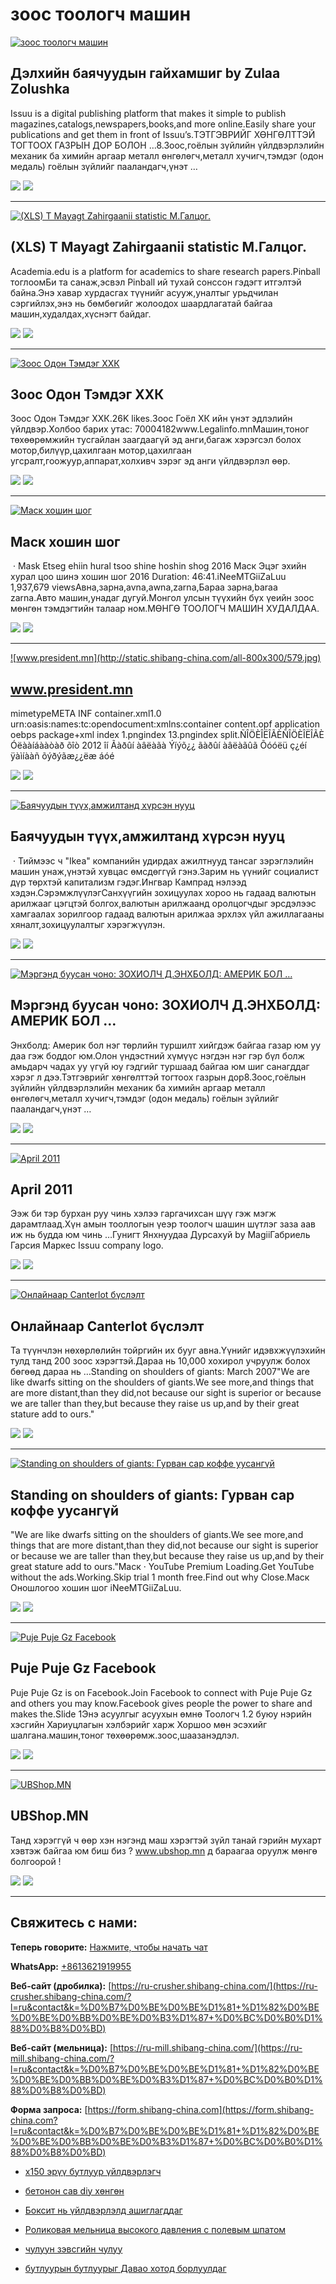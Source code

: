 # зоос тоологч машин

<a href="https://swt.shibang-china.com/?l=ru&img&k=%D0%B7%D0%BE%D0%BE%D1%81+%D1%82%D0%BE%D0%BE%D0%BB%D0%BE%D0%B3%D1%87+%D0%BC%D0%B0%D1%88%D0%B8%D0%BD" target="_blank">![зоос тоологч машин](http://static.shibang-china.com/all-800x300/768.jpg)</a>

## Дэлхийн баячуудын гайхамшиг by Zulaa Zolushka
Issuu is a digital publishing platform that makes it simple to publish magazines,catalogs,newspapers,books,and more online.Easily share your publications and get them in front of Issuu’s.ТЭТГЭВРИЙГ ХӨНГӨЛТТЭЙ ТОГТООХ ГАЗРЫН ДОР БОЛОН …8.Зоос,гоёлын зүйлийн үйлдвэрлэлийн механик ба химийн аргаар металл өнгөлөгч,металл хучигч,тэмдэг (одон медаль) гоёлын зүйлийг пааландагч,үнэт …


<a href="https://whatsapp.shibangsoft.com/WhatsApp.php" target="_blank" title="WhatsApp">![](http://static.shibang-china.com/icon/whatsapp.png)</a> <a href="https://swt.shibang-china.com/?l=ru&icon&k=%D0%B7%D0%BE%D0%BE%D1%81+%D1%82%D0%BE%D0%BE%D0%BB%D0%BE%D0%B3%D1%87+%D0%BC%D0%B0%D1%88%D0%B8%D0%BD" target="_blank">![](http://static.shibang-china.com/icon/chat-ru.png)</a>

---

<a href="https://swt.shibang-china.com/?l=ru&img&k=%D0%B7%D0%BE%D0%BE%D1%81+%D1%82%D0%BE%D0%BE%D0%BB%D0%BE%D0%B3%D1%87+%D0%BC%D0%B0%D1%88%D0%B8%D0%BD" target="_blank">![(XLS) T Mayagt Zahirgaanii statistic М.Галцог.](http://static.shibang-china.com/all-800x300/23.jpg)</a>

## (XLS) T Mayagt Zahirgaanii statistic М.Галцог.
Academia.edu is a platform for academics to share research papers.Pinball тоглоомБи та санаж,эсвэл Pinball ий тухай сонссон гэдэгт итгэлтэй байна.Энэ хавар хурдасгах түүнийг асууж,уналтыг урьдчилан сэргийлэх,энэ нь бөмбөгийг жолоодох шаардлагатай байгаа машин,худалдах,хүснэгт байдаг.


<a href="https://whatsapp.shibangsoft.com/WhatsApp.php" target="_blank" title="WhatsApp">![](http://static.shibang-china.com/icon/whatsapp.png)</a> <a href="https://swt.shibang-china.com/?l=ru&icon&k=%D0%B7%D0%BE%D0%BE%D1%81+%D1%82%D0%BE%D0%BE%D0%BB%D0%BE%D0%B3%D1%87+%D0%BC%D0%B0%D1%88%D0%B8%D0%BD" target="_blank">![](http://static.shibang-china.com/icon/chat-ru.png)</a>

---

<a href="https://swt.shibang-china.com/?l=ru&img&k=%D0%B7%D0%BE%D0%BE%D1%81+%D1%82%D0%BE%D0%BE%D0%BB%D0%BE%D0%B3%D1%87+%D0%BC%D0%B0%D1%88%D0%B8%D0%BD" target="_blank">![Зоос Одон Тэмдэг ХХК](http://static.shibang-china.com/all-800x300/836.jpg)</a>

## Зоос Одон Тэмдэг ХХК
Зоос Одон Тэмдэг ХХК.26K likes.Зоос Гоёл ХК ийн үнэт эдлэлийн үйлдвэр.Холбоо барих утас: 70004182www.Legalinfo.mnМашин,тоног төхөөрөмжийн тусгайлан заагдаагүй эд анги,багаж хэрэгсэл болох мотор,билүүр,цахилгаан мотор,цахилгаан угсралт,гоожуур,аппарат,холхивч зэрэг эд анги үйлдвэрлэл өөр.


<a href="https://whatsapp.shibangsoft.com/WhatsApp.php" target="_blank" title="WhatsApp">![](http://static.shibang-china.com/icon/whatsapp.png)</a> <a href="https://swt.shibang-china.com/?l=ru&icon&k=%D0%B7%D0%BE%D0%BE%D1%81+%D1%82%D0%BE%D0%BE%D0%BB%D0%BE%D0%B3%D1%87+%D0%BC%D0%B0%D1%88%D0%B8%D0%BD" target="_blank">![](http://static.shibang-china.com/icon/chat-ru.png)</a>

---

<a href="https://swt.shibang-china.com/?l=ru&img&k=%D0%B7%D0%BE%D0%BE%D1%81+%D1%82%D0%BE%D0%BE%D0%BB%D0%BE%D0%B3%D1%87+%D0%BC%D0%B0%D1%88%D0%B8%D0%BD" target="_blank">![Маск хошин шог](http://static.shibang-china.com/all-800x300/553.jpg)</a>

## Маск хошин шог
&nbsp;&#0183;&#32;Mask Etseg ehiin hural tsoo shine hoshin shog 2016 Маск Эцэг эхийн хурал цоо шинэ хошин шог 2016 Duration: 46:41.iNeeMTGiiZaLuu 1,937,679 viewsАвна,зарна,avna,awna,zarna,Бараа зарна,baraa zarna.Авто машин,унадаг дугуй.Монгол улсын түүхийн бүх үеийн зоос мөнгөн тэмдэгтийн талаар ном.МӨНГӨ ТООЛОГЧ МАШИН ХУДАЛДАА.


<a href="https://whatsapp.shibangsoft.com/WhatsApp.php" target="_blank" title="WhatsApp">![](http://static.shibang-china.com/icon/whatsapp.png)</a> <a href="https://swt.shibang-china.com/?l=ru&icon&k=%D0%B7%D0%BE%D0%BE%D1%81+%D1%82%D0%BE%D0%BE%D0%BB%D0%BE%D0%B3%D1%87+%D0%BC%D0%B0%D1%88%D0%B8%D0%BD" target="_blank">![](http://static.shibang-china.com/icon/chat-ru.png)</a>

---

<a href="https://swt.shibang-china.com/?l=ru&img&k=%D0%B7%D0%BE%D0%BE%D1%81+%D1%82%D0%BE%D0%BE%D0%BB%D0%BE%D0%B3%D1%87+%D0%BC%D0%B0%D1%88%D0%B8%D0%BD" target="_blank">![www.president.mn](http://static.shibang-china.com/all-800x300/579.jpg)</a>

## www.president.mn
mimetypeMETA INF container.xml1.0 urn:oasis:names:tc:opendocument:xmlns:container content.opf application oebps package+xml index 1.pngindex 13.pngindex split.&#209;&#206;&#214;&#200;&#206;&#203;&#206;&#195;&#200;&#209;&#206;&#214;&#200;&#206;&#203;&#206;&#195;&#200; &#211;&#235;&#224;&#224;&#237;&#225;&#224;&#224;&#242;&#224;&#240; &#245;&#238;&#242; 2012 &#238;&#237; &#195;&#224;&#240;&#251;&#237; &#224;&#226;&#235;&#224;&#227;&#224; &#221;&#237;&#253;&#245;&#191;&#191; &#227;&#224;&#240;&#251;&#237; &#224;&#226;&#235;&#224;&#227;&#251;&#227; &#213;&#243;&#243;&#235;&#252; &#231;&#191;&#233;&#237; &#255;&#224;&#236;&#237;&#224;&#224;&#241; &#245;&#253;&#240;&#253;&#227;&#230;&#191;&#191;&#235;&#230; &#225;&#243;&#233;


<a href="https://whatsapp.shibangsoft.com/WhatsApp.php" target="_blank" title="WhatsApp">![](http://static.shibang-china.com/icon/whatsapp.png)</a> <a href="https://swt.shibang-china.com/?l=ru&icon&k=%D0%B7%D0%BE%D0%BE%D1%81+%D1%82%D0%BE%D0%BE%D0%BB%D0%BE%D0%B3%D1%87+%D0%BC%D0%B0%D1%88%D0%B8%D0%BD" target="_blank">![](http://static.shibang-china.com/icon/chat-ru.png)</a>

---

<a href="https://swt.shibang-china.com/?l=ru&img&k=%D0%B7%D0%BE%D0%BE%D1%81+%D1%82%D0%BE%D0%BE%D0%BB%D0%BE%D0%B3%D1%87+%D0%BC%D0%B0%D1%88%D0%B8%D0%BD" target="_blank">![Баячуудын түүх,амжилтанд хүрсэн нууц](http://static.shibang-china.com/all-800x300/1190.jpg)</a>

## Баячуудын түүх,амжилтанд хүрсэн нууц
&nbsp;&#0183;&#32;Тиймээс ч &quot;Ikea&quot; компанийн удирдах ажилтнууд тансаг зэрэглэлийн машин унаж,үнэтэй хувцас өмсдөггүй гэнэ.Зарим нь үүнийг социалист дүр төрхтэй капитализм гэдэг.Ингвар Кампрад нэлээд хэдэн.СэрэмжлүүлэгСанхүүгийн зохицуулах хороо нь гадаад валютын арилжааг цэгцтэй болгох,валютын арилжаанд оролцогчдыг эрсдэлээс хамгаалах зорилгоор гадаад валютын арилжаа эрхлэх үйл ажиллагааны хяналт,зохицуулалтыг хэрэгжүүлэн.


<a href="https://whatsapp.shibangsoft.com/WhatsApp.php" target="_blank" title="WhatsApp">![](http://static.shibang-china.com/icon/whatsapp.png)</a> <a href="https://swt.shibang-china.com/?l=ru&icon&k=%D0%B7%D0%BE%D0%BE%D1%81+%D1%82%D0%BE%D0%BE%D0%BB%D0%BE%D0%B3%D1%87+%D0%BC%D0%B0%D1%88%D0%B8%D0%BD" target="_blank">![](http://static.shibang-china.com/icon/chat-ru.png)</a>

---

<a href="https://swt.shibang-china.com/?l=ru&img&k=%D0%B7%D0%BE%D0%BE%D1%81+%D1%82%D0%BE%D0%BE%D0%BB%D0%BE%D0%B3%D1%87+%D0%BC%D0%B0%D1%88%D0%B8%D0%BD" target="_blank">![Мэргэнд буусан чоно: ЗОХИОЛЧ Д.ЭНХБОЛД: АМЕРИК БОЛ …](http://static.shibang-china.com/all-800x300/773.jpg)</a>

## Мэргэнд буусан чоно: ЗОХИОЛЧ Д.ЭНХБОЛД: АМЕРИК БОЛ …
Энхболд: Америк бол нэг төрлийн туршилт хийгдэж байгаа газар юм уу даа гэж боддог юм.Олон үндэстний хүмүүс нэгдэн нэг гэр бүл болж амьдарч чадах уу үгүй юу гэдгийг туршаад байгаа юм шиг санагддаг хэрэг л дээ.Тэтгэврийг хөнгөлттэй тогтоох газрын дор8.Зоос,гоёлын зүйлийн үйлдвэрлэлийн механик ба химийн аргаар металл өнгөлөгч,металл хучигч,тэмдэг (одон медаль) гоёлын зүйлийг пааландагч,үнэт …


<a href="https://whatsapp.shibangsoft.com/WhatsApp.php" target="_blank" title="WhatsApp">![](http://static.shibang-china.com/icon/whatsapp.png)</a> <a href="https://swt.shibang-china.com/?l=ru&icon&k=%D0%B7%D0%BE%D0%BE%D1%81+%D1%82%D0%BE%D0%BE%D0%BB%D0%BE%D0%B3%D1%87+%D0%BC%D0%B0%D1%88%D0%B8%D0%BD" target="_blank">![](http://static.shibang-china.com/icon/chat-ru.png)</a>

---

<a href="https://swt.shibang-china.com/?l=ru&img&k=%D0%B7%D0%BE%D0%BE%D1%81+%D1%82%D0%BE%D0%BE%D0%BB%D0%BE%D0%B3%D1%87+%D0%BC%D0%B0%D1%88%D0%B8%D0%BD" target="_blank">![April 2011](http://static.shibang-china.com/all-800x300/729.jpg)</a>

## April 2011
Ээж би тэр бурхан руу чинь хэлээ гаргачихсан шүү гэж мэгж дарамтлаад.Хүн амын тооллогын үеэр тоологч шашин шүтлэг заза аав иж нь будда юм чинь …Гунигт Янхнуудаа Дурсахуй by MagiiГабриель Гарсия Маркес Issuu company logo.


<a href="https://whatsapp.shibangsoft.com/WhatsApp.php" target="_blank" title="WhatsApp">![](http://static.shibang-china.com/icon/whatsapp.png)</a> <a href="https://swt.shibang-china.com/?l=ru&icon&k=%D0%B7%D0%BE%D0%BE%D1%81+%D1%82%D0%BE%D0%BE%D0%BB%D0%BE%D0%B3%D1%87+%D0%BC%D0%B0%D1%88%D0%B8%D0%BD" target="_blank">![](http://static.shibang-china.com/icon/chat-ru.png)</a>

---

<a href="https://swt.shibang-china.com/?l=ru&img&k=%D0%B7%D0%BE%D0%BE%D1%81+%D1%82%D0%BE%D0%BE%D0%BB%D0%BE%D0%B3%D1%87+%D0%BC%D0%B0%D1%88%D0%B8%D0%BD" target="_blank">![Онлайнаар Canterlot бүслэлт](http://static.shibang-china.com/all-800x300/1188.jpg)</a>

## Онлайнаар Canterlot бүслэлт
Та түүнчлэн нөхөрлөлийн тойргийн их бууг авна.Үүнийг идэвхжүүлэхийн тулд танд 200 зоос хэрэгтэй.Дараа нь 10,000 хохирол учруулж болох бөгөөд дараа нь …Standing on shoulders of giants: March 2007&quot;We are like dwarfs sitting on the shoulders of giants.We see more,and things that are more distant,than they did,not because our sight is superior or because we are taller than they,but because they raise us up,and by their great stature add to ours.&quot;


<a href="https://whatsapp.shibangsoft.com/WhatsApp.php" target="_blank" title="WhatsApp">![](http://static.shibang-china.com/icon/whatsapp.png)</a> <a href="https://swt.shibang-china.com/?l=ru&icon&k=%D0%B7%D0%BE%D0%BE%D1%81+%D1%82%D0%BE%D0%BE%D0%BB%D0%BE%D0%B3%D1%87+%D0%BC%D0%B0%D1%88%D0%B8%D0%BD" target="_blank">![](http://static.shibang-china.com/icon/chat-ru.png)</a>

---

<a href="https://swt.shibang-china.com/?l=ru&img&k=%D0%B7%D0%BE%D0%BE%D1%81+%D1%82%D0%BE%D0%BE%D0%BB%D0%BE%D0%B3%D1%87+%D0%BC%D0%B0%D1%88%D0%B8%D0%BD" target="_blank">![Standing on shoulders of giants: Гурван сар коффе уусангүй](http://static.shibang-china.com/all-800x300/1171.jpg)</a>

## Standing on shoulders of giants: Гурван сар коффе уусангүй
&quot;We are like dwarfs sitting on the shoulders of giants.We see more,and things that are more distant,than they did,not because our sight is superior or because we are taller than they,but because they raise us up,and by their great stature add to ours.&quot;Маск&nbsp;&#0183;&#32;YouTube Premium Loading.Get YouTube without the ads.Working.Skip trial 1 month free.Find out why Close.Маск Оношлогоо хошин шог iNeeMTGiiZaLuu.


<a href="https://whatsapp.shibangsoft.com/WhatsApp.php" target="_blank" title="WhatsApp">![](http://static.shibang-china.com/icon/whatsapp.png)</a> <a href="https://swt.shibang-china.com/?l=ru&icon&k=%D0%B7%D0%BE%D0%BE%D1%81+%D1%82%D0%BE%D0%BE%D0%BB%D0%BE%D0%B3%D1%87+%D0%BC%D0%B0%D1%88%D0%B8%D0%BD" target="_blank">![](http://static.shibang-china.com/icon/chat-ru.png)</a>

---

<a href="https://swt.shibang-china.com/?l=ru&img&k=%D0%B7%D0%BE%D0%BE%D1%81+%D1%82%D0%BE%D0%BE%D0%BB%D0%BE%D0%B3%D1%87+%D0%BC%D0%B0%D1%88%D0%B8%D0%BD" target="_blank">![Puje Puje Gz Facebook](http://static.shibang-china.com/all-800x300/991.jpg)</a>

## Puje Puje Gz Facebook
Puje Puje Gz is on Facebook.Join Facebook to connect with Puje Puje Gz and others you may know.Facebook gives people the power to share and makes the.Slide 1Энэ асуулгыг асуухын өмнө Тоологч 1.2 буюу нэрийн хэсгийн Хариуцлагын хэлбэрийг харж Хоршоо мөн эсэхийг шалгана.машин,тоног төхөөрөмж.зоос,шаазанэдлэл.


<a href="https://whatsapp.shibangsoft.com/WhatsApp.php" target="_blank" title="WhatsApp">![](http://static.shibang-china.com/icon/whatsapp.png)</a> <a href="https://swt.shibang-china.com/?l=ru&icon&k=%D0%B7%D0%BE%D0%BE%D1%81+%D1%82%D0%BE%D0%BE%D0%BB%D0%BE%D0%B3%D1%87+%D0%BC%D0%B0%D1%88%D0%B8%D0%BD" target="_blank">![](http://static.shibang-china.com/icon/chat-ru.png)</a>

---

<a href="https://swt.shibang-china.com/?l=ru&img&k=%D0%B7%D0%BE%D0%BE%D1%81+%D1%82%D0%BE%D0%BE%D0%BB%D0%BE%D0%B3%D1%87+%D0%BC%D0%B0%D1%88%D0%B8%D0%BD" target="_blank">![UBShop.MN](http://static.shibang-china.com/all-800x300/929.jpg)</a>

## UBShop.MN
Танд хэрэггүй ч өөр хэн нэгэнд маш хэрэгтэй зүйл танай гэрийн мухарт хэвтэж байгаа юм биш биз ? www.ubshop.mn д бараагаа оруулж мөнгө болгоорой !

<a href="https://whatsapp.shibangsoft.com/WhatsApp.php" target="_blank" title="WhatsApp">![](http://static.shibang-china.com/icon/whatsapp.png)</a> <a href="https://swt.shibang-china.com/?l=ru&icon&k=%D0%B7%D0%BE%D0%BE%D1%81+%D1%82%D0%BE%D0%BE%D0%BB%D0%BE%D0%B3%D1%87+%D0%BC%D0%B0%D1%88%D0%B8%D0%BD" target="_blank">![](http://static.shibang-china.com/icon/chat-ru.png)</a>

---
## Свяжитесь с нами:

**Теперь говорите:** [Нажмите, чтобы начать чат](https://swt.shibang-china.com?l=ru&contact&k=%D0%B7%D0%BE%D0%BE%D1%81+%D1%82%D0%BE%D0%BE%D0%BB%D0%BE%D0%B3%D1%87+%D0%BC%D0%B0%D1%88%D0%B8%D0%BD)

**WhatsApp:**  [+8613621919955](https://whatsapp.shibangsoft.com/WhatsApp.php)

**Веб-сайт (дробилка):** [https://ru-crusher.shibang-china.com/](https://ru-crusher.shibang-china.com/?l=ru&contact&k=%D0%B7%D0%BE%D0%BE%D1%81+%D1%82%D0%BE%D0%BE%D0%BB%D0%BE%D0%B3%D1%87+%D0%BC%D0%B0%D1%88%D0%B8%D0%BD)

**Веб-сайт (мельница):** [https://ru-mill.shibang-china.com/](https://ru-mill.shibang-china.com/?l=ru&contact&k=%D0%B7%D0%BE%D0%BE%D1%81+%D1%82%D0%BE%D0%BE%D0%BB%D0%BE%D0%B3%D1%87+%D0%BC%D0%B0%D1%88%D0%B8%D0%BD)

**Форма запроса:** [https://form.shibang-china.com](https://form.shibang-china.com?l=ru&contact&k=%D0%B7%D0%BE%D0%BE%D1%81+%D1%82%D0%BE%D0%BE%D0%BB%D0%BE%D0%B3%D1%87+%D0%BC%D0%B0%D1%88%D0%B8%D0%BD)

* [x150 эрүү бутлуур үйлдвэрлэгч](../130/x150%20%D1%8D%D1%80%D2%AF%D2%AF%20%D0%B1%D1%83%D1%82%D0%BB%D1%83%D1%83%D1%80%20%D2%AF%D0%B9%D0%BB%D0%B4%D0%B2%D1%8D%D1%80%D0%BB%D1%8D%D0%B3%D1%87.md)

* [бетонон сав diy хөнгөн](../126/%D0%B1%D0%B5%D1%82%D0%BE%D0%BD%D0%BE%D0%BD%20%D1%81%D0%B0%D0%B2%20diy%20%D1%85%D3%A9%D0%BD%D0%B3%D3%A9%D0%BD.md)

* [Боксит нь үйлдвэрлэлд ашиглагддаг](../127/%D0%91%D0%BE%D0%BA%D1%81%D0%B8%D1%82%20%D0%BD%D1%8C%20%D2%AF%D0%B9%D0%BB%D0%B4%D0%B2%D1%8D%D1%80%D0%BB%D1%8D%D0%BB%D0%B4%20%D0%B0%D1%88%D0%B8%D0%B3%D0%BB%D0%B0%D0%B3%D0%B4%D0%B4%D0%B0%D0%B3.md)

* [Роликовая мельница высокого давления с полевым шпатом](../130/%D0%A0%D0%BE%D0%BB%D0%B8%D0%BA%D0%BE%D0%B2%D0%B0%D1%8F%20%D0%BC%D0%B5%D0%BB%D1%8C%D0%BD%D0%B8%D1%86%D0%B0%20%D0%B2%D1%8B%D1%81%D0%BE%D0%BA%D0%BE%D0%B3%D0%BE%20%D0%B4%D0%B0%D0%B2%D0%BB%D0%B5%D0%BD%D0%B8%D1%8F%20%D1%81%20%D0%BF%D0%BE%D0%BB%D0%B5%D0%B2%D1%8B%D0%BC%20%D1%88%D0%BF%D0%B0%D1%82%D0%BE%D0%BC.md)

* [чулуун зэвсгийн чулуу](../128/%D1%87%D1%83%D0%BB%D1%83%D1%83%D0%BD%20%D0%B7%D1%8D%D0%B2%D1%81%D0%B3%D0%B8%D0%B9%D0%BD%20%D1%87%D1%83%D0%BB%D1%83%D1%83.md)

* [бутлуурын бутлуурыг Давао хотод борлуулдаг](../127/%D0%B1%D1%83%D1%82%D0%BB%D1%83%D1%83%D1%80%D1%8B%D0%BD%20%D0%B1%D1%83%D1%82%D0%BB%D1%83%D1%83%D1%80%D1%8B%D0%B3%20%D0%94%D0%B0%D0%B2%D0%B0%D0%BE%20%D1%85%D0%BE%D1%82%D0%BE%D0%B4%20%D0%B1%D0%BE%D1%80%D0%BB%D1%83%D1%83%D0%BB%D0%B4%D0%B0%D0%B3.md)